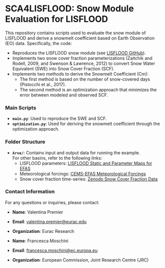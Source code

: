 # SCA4LISFLOOD: Snow Module Evaluation for LISFLOOD

This repository contains scripts used to evaluate the snow module of LISFLOOD and derive a snowmelt coefficient based on Earth Observation (EO) data. Specifically, the code:

- Reproduces the LISFLOOD snow module (see [LISFLOOD GitHub](https://github.com/ec-jrc/lisflood-code)).
- Implements two snow cover fraction parameterizations (Zaitchik and Rodell, 2009, and Swenson & Lawrence, 2012) to convert Snow Water Equivalent (SWE) into Snow Cover Fraction (SCF).
- Implements two methods to derive the Snowmelt Coefficient (Cm):  
    - The first method is based on the number of snow-covered days (Pistocchi et al., 2017).
    - The second method is an optimization approach that minimizes the error between modeled and observed SCF.

### Main Scripts

- **`main.py`**: Used to reproduce the SWE and SCF.
- **`optimization.py`**: Used for deriving the snowmelt coefficient through the optimization approach.

### Folder Structure

- **`Arve/`**: Contains input and output data for running the example.  
For other basins, refer to the following links:
    - LISFLOOD parameters: [LISFLOOD Static and Parameter Maps for EFAS](https://jeodpp.jrc.ec.europa.eu/ftp/jrc-opendata/CEMS-EFAS/LISFLOOD_static_and_parameter_maps_for_EFAS/)
    - Meteorological forcings: [CEMS-EFAS Meteorological Forcings](https://jeodpp.jrc.ec.europa.eu/ftp/jrc-opendata/CEMS-EFAS/meteorological_forcings/)
    - Snow cover fraction time-series: [Zenodo Snow Cover Fraction Data](https://zenodo.org/records/14961639)


### Contact Information

For any questions or inquiries, please contact:

- **Name**: Valentina Premier
- **Email**: valentina.premier@eurac.edu
- **Organization**: Eurac Research



- **Name**: Francesca Moschini
- **Email**: francesca.moschini@ec.europa.eu
- **Organization**: European Commission, Joint Research Centre (JRC)
